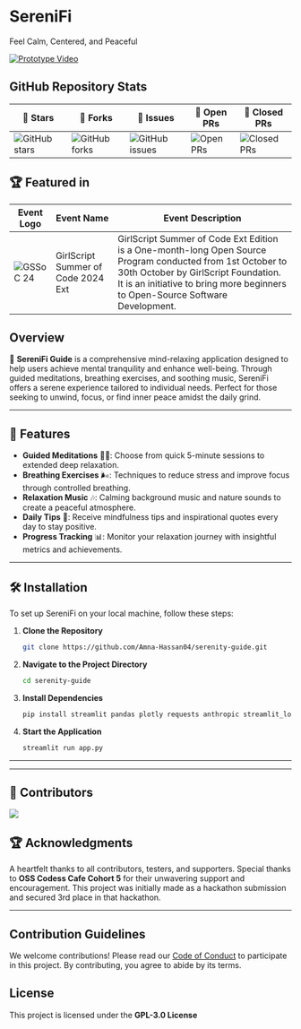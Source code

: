 # SereniFi  
Feel Calm, Centered, and Peaceful

[![Prototype Video](https://img.shields.io/badge/Watch-Prototype_Video-red)](https://www.youtube.com/watch?v=j4-efJYhnzs)


## GitHub Repository Stats

| 🌟 **Stars** | 🍴 **Forks** | 🐛 **Issues** | 🔔 **Open PRs** | 🔕 **Closed PRs** |
|--------------|--------------|---------------|-----------------|------------------|
| ![GitHub stars](https://img.shields.io/badge/stars-9-blue) | ![GitHub forks](https://img.shields.io/badge/forks-26-brightgreen) | ![GitHub issues](https://img.shields.io/badge/issues-22-red) | ![Open PRs](https://img.shields.io/badge/pull%20requests-7-yellow) | ![Closed PRs](https://img.shields.io/badge/pull%20requests-9-lightgrey) |

## 🏆 Featured in

| Event Logo | Event Name                          | Event Description                                                                                                                                                       |
|------------|-------------------------------------|-------------------------------------------------------------------------------------------------------------------------------------------------------------------------|
| ![GSSoC 24](https://gssoc.girlscript.tech/GS_logo_Black.svg) | GirlScript Summer of Code 2024 Ext | GirlScript Summer of Code Ext Edition is a One-month-long Open Source Program conducted from 1st October to 30th October by GirlScript Foundation. It is an initiative to bring more beginners to Open-Source Software Development. |


## Overview  
📜 **SereniFi Guide** is a comprehensive mind-relaxing application designed to help users achieve mental tranquility and enhance well-being. Through guided meditations, breathing exercises, and soothing music, SereniFi offers a serene experience tailored to individual needs. Perfect for those seeking to unwind, focus, or find inner peace amidst the daily grind.

---

## 🌟 Features  
- **Guided Meditations** 🧘‍♂️: Choose from quick 5-minute sessions to extended deep relaxation.
- **Breathing Exercises** 🌬️: Techniques to reduce stress and improve focus through controlled breathing.
- **Relaxation Music** 🎶: Calming background music and nature sounds to create a peaceful atmosphere.
- **Daily Tips** 🌱: Receive mindfulness tips and inspirational quotes every day to stay positive.
- **Progress Tracking** 📊: Monitor your relaxation journey with insightful metrics and achievements.

---

## 🛠️ Installation

To set up SereniFi on your local machine, follow these steps:

1. **Clone the Repository**  
   ```bash 
   git clone https://github.com/Amna-Hassan04/serenity-guide.git
   ```

2. **Navigate to the Project Directory**  
   ```bash
   cd serenity-guide
   ```

3. **Install Dependencies**  
   ```bash
   pip install streamlit pandas plotly requests anthropic streamlit_lottie
   ```

4. **Start the Application**  
   ```bash
   streamlit run app.py
   ```

---

---

## 🌟 Contributors

<a href="https://github.com/Amna-Hassan04/Serenity-Guide/graphs/contributors">
  <img src="https://contrib.rocks/image?repo=Amna-Hassan04/Serenity-Guide&v=1" />
</a>



## 🏆 Acknowledgments  

A heartfelt thanks to all contributors, testers, and supporters. Special thanks to **OSS Codess Cafe Cohort 5** for their unwavering support and encouragement. This project was initially made as a hackathon submission and secured 3rd place in that hackathon. 

---

## Contribution Guidelines  
We welcome contributions! Please read our [Code of Conduct](https://github.com/Amna-Hassan04/Serenity-Guide?tab=coc-ov-file#contributor-code-of-conduct) to participate in this project. By contributing, you agree to abide by its terms.

## License  
This project is licensed under the **GPL-3.0 License**
